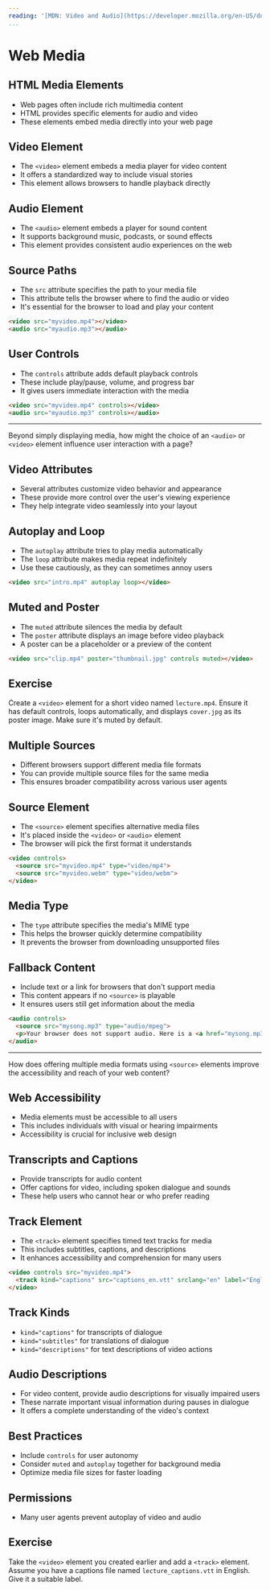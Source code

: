 ```yaml
---
reading: '[MDN: Video and Audio](https://developer.mozilla.org/en-US/docs/Learn_web_development/Core/Structuring_content/HTML_video_and_audio)'
...
```


# Web Media

## HTML Media Elements

- Web pages often include rich multimedia content
- HTML provides specific elements for audio and video
- These elements embed media directly into your web page

## Video Element

- The `<video>` element embeds a media player for video content
- It offers a standardized way to include visual stories
- This element allows browsers to handle playback directly

## Audio Element

- The `<audio>` element embeds a player for sound content
- It supports background music, podcasts, or sound effects
- This element provides consistent audio experiences on the web

## Source Paths

- The `src` attribute specifies the path to your media file
- This attribute tells the browser where to find the audio or video
- It's essential for the browser to load and play your content

```html
<video src="myvideo.mp4"></video>
<audio src="myaudio.mp3"></audio>
```

## User Controls

- The `controls` attribute adds default playback controls
- These include play/pause, volume, and progress bar
- It gives users immediate interaction with the media

```html
<video src="myvideo.mp4" controls></video>
<audio src="myaudio.mp3" controls></audio>
```

---

Beyond simply displaying media, how might the choice of an `<audio>` or `<video>` element influence user interaction with a page?

## Video Attributes

- Several attributes customize video behavior and appearance
- These provide more control over the user's viewing experience
- They help integrate video seamlessly into your layout

## Autoplay and Loop

- The `autoplay` attribute tries to play media automatically
- The `loop` attribute makes media repeat indefinitely
- Use these cautiously, as they can sometimes annoy users

```html
<video src="intro.mp4" autoplay loop></video>
```

## Muted and Poster

- The `muted` attribute silences the media by default
- The `poster` attribute displays an image before video playback
- A poster can be a placeholder or a preview of the content

```html
<video src="clip.mp4" poster="thumbnail.jpg" controls muted></video>
```

## Exercise

Create a `<video>` element for a short video named `lecture.mp4`. Ensure it has default controls, loops automatically, and displays `cover.jpg` as its poster image. Make sure it's muted by default.

## Multiple Sources

- Different browsers support different media file formats
- You can provide multiple source files for the same media
- This ensures broader compatibility across various user agents

## Source Element

- The `<source>` element specifies alternative media files
- It's placed inside the `<video>` or `<audio>` element
- The browser will pick the first format it understands

```html
<video controls>
  <source src="myvideo.mp4" type="video/mp4">
  <source src="myvideo.webm" type="video/webm">
</video>
```

## Media Type

- The `type` attribute specifies the media's MIME type
- This helps the browser quickly determine compatibility
- It prevents the browser from downloading unsupported files

## Fallback Content

- Include text or a link for browsers that don't support media
- This content appears if no `<source>` is playable
- It ensures users still get information about the media

```html
<audio controls>
  <source src="mysong.mp3" type="audio/mpeg">
  <p>Your browser does not support audio. Here is a <a href="mysong.mp3">link to the audio file</a>.</p>
</audio>
```

---

How does offering multiple media formats using `<source>` elements improve the accessibility and reach of your web content?

## Web Accessibility

- Media elements must be accessible to all users
- This includes individuals with visual or hearing impairments
- Accessibility is crucial for inclusive web design

## Transcripts and Captions

- Provide transcripts for audio content
- Offer captions for video, including spoken dialogue and sounds
- These help users who cannot hear or who prefer reading

## Track Element

- The `<track>` element specifies timed text tracks for media
- This includes subtitles, captions, and descriptions
- It enhances accessibility and comprehension for many users

```html
<video controls src="myvideo.mp4">
  <track kind="captions" src="captions_en.vtt" srclang="en" label="English">
</video>
```

## Track Kinds

- `kind="captions"` for transcripts of dialogue
- `kind="subtitles"` for translations of dialogue
- `kind="descriptions"` for text descriptions of video actions

## Audio Descriptions

- For video content, provide audio descriptions for visually impaired users
- These narrate important visual information during pauses in dialogue
- It offers a complete understanding of the video's context

## Best Practices

- Include `controls` for user autonomy
- Consider `muted` and `autoplay` together for background media
- Optimize media file sizes for faster loading

## Permissions

- Many user agents prevent autoplay of video and audio

## Exercise

Take the `<video>` element you created earlier and add a `<track>` element. Assume you have a captions file named `lecture_captions.vtt` in English. Give it a suitable label.
